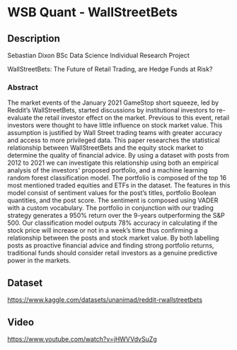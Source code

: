 # WSB Quant - WallStreetBets
## Description
Sebastian Dixon BSc Data Science Individual Research Project

WallStreetBets: The Future of Retail Trading, are Hedge Funds at Risk?

### Abstract
The market events of the January 2021 GameStop short squeeze, led by Reddit’s WallStreetBets, started
discussions by institutional investors to re-evaluate the retail investor effect on the market. Previous to this
event, retail investors were thought to have little influence on stock market value. This assumption is justified
by Wall Street trading teams with greater accuracy and access to more privileged data. This paper researches
the statistical relationship between WallStreetBets and the equity stock market to determine the quality of
financial advice. By using a dataset with posts from 2012 to 2021 we can investigate this relationship using
both an empirical analysis of the investors' proposed portfolio, and a machine learning random forest
classification model. The portfolio is composed of the top 16 most mentioned traded equities and ETFs in the
dataset. The features in this model consist of sentiment values for the post’s titles, portfolio Boolean quantities,
and the post score. The sentiment is composed using VADER with a custom vocabulary. The portfolio in
conjunction with our trading strategy generates a 950% return over the 9-years outperforming the S&P 500.
Our classification model outputs 78% accuracy in calculating if the stock price will increase or not in a week’s
time thus confirming a relationship between the posts and stock market value. By both labelling posts as
proactive financial advice and finding strong portfolio returns, traditional funds should consider retail investors
as a genuine predictive power in the markets.

## Dataset
https://www.kaggle.com/datasets/unanimad/reddit-rwallstreetbets

## Video
https://www.youtube.com/watch?v=jHWVVdvSuZg
